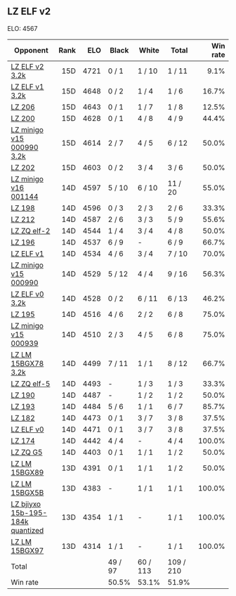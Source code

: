 ## LZ ELF v2 ##

ELO: 4567

Opponent | Rank | ELO | Black | White | Total | Win rate
---------|-----:|----:|-------|-------|-------|-------:
[LZ ELF v2 3.2k](LZ%20ELF%20v2%203.2k.md) | 15D | 4721 | 0 / 1 | 1 / 10 | 1 / 11 | 9.1%
[LZ ELF v1 3.2k](LZ%20ELF%20v1%203.2k.md) | 15D | 4648 | 0 / 2 | 1 / 4 | 1 / 6 | 16.7%
[LZ 206](LZ%20206.md) | 15D | 4643 | 0 / 1 | 1 / 7 | 1 / 8 | 12.5%
[LZ 200](LZ%20200.md) | 15D | 4628 | 0 / 1 | 4 / 8 | 4 / 9 | 44.4%
[LZ minigo v15 000990 3.2k](LZ%20minigo%20v15%20000990%203.2k.md) | 15D | 4614 | 2 / 7 | 4 / 5 | 6 / 12 | 50.0%
[LZ 202](LZ%20202.md) | 15D | 4603 | 0 / 2 | 3 / 4 | 3 / 6 | 50.0%
[LZ minigo v16 001144](LZ%20minigo%20v16%20001144.md) | 14D | 4597 | 5 / 10 | 6 / 10 | 11 / 20 | 55.0%
[LZ 198](LZ%20198.md) | 14D | 4596 | 0 / 3 | 2 / 3 | 2 / 6 | 33.3%
[LZ 212](LZ%20212.md) | 14D | 4587 | 2 / 6 | 3 / 3 | 5 / 9 | 55.6%
[LZ ZQ elf-2](LZ%20ZQ%20elf-2.md) | 14D | 4544 | 1 / 4 | 3 / 4 | 4 / 8 | 50.0%
[LZ 196](LZ%20196.md) | 14D | 4537 | 6 / 9 | - | 6 / 9 | 66.7%
[LZ ELF v1](LZ%20ELF%20v1.md) | 14D | 4534 | 4 / 6 | 3 / 4 | 7 / 10 | 70.0%
[LZ minigo v15 000990](LZ%20minigo%20v15%20000990.md) | 14D | 4529 | 5 / 12 | 4 / 4 | 9 / 16 | 56.3%
[LZ ELF v0 3.2k](LZ%20ELF%20v0%203.2k.md) | 14D | 4528 | 0 / 2 | 6 / 11 | 6 / 13 | 46.2%
[LZ 195](LZ%20195.md) | 14D | 4516 | 4 / 6 | 2 / 2 | 6 / 8 | 75.0%
[LZ minigo v15 000939](LZ%20minigo%20v15%20000939.md) | 14D | 4510 | 2 / 3 | 4 / 5 | 6 / 8 | 75.0%
[LZ LM 15BGX78 3.2k](LZ%20LM%2015BGX78%203.2k.md) | 14D | 4499 | 7 / 11 | 1 / 1 | 8 / 12 | 66.7%
[LZ ZQ elf-5](LZ%20ZQ%20elf-5.md) | 14D | 4493 | - | 1 / 3 | 1 / 3 | 33.3%
[LZ 190](LZ%20190.md) | 14D | 4487 | - | 1 / 2 | 1 / 2 | 50.0%
[LZ 193](LZ%20193.md) | 14D | 4484 | 5 / 6 | 1 / 1 | 6 / 7 | 85.7%
[LZ 182](LZ%20182.md) | 14D | 4473 | 0 / 1 | 3 / 7 | 3 / 8 | 37.5%
[LZ ELF v0](LZ%20ELF%20v0.md) | 14D | 4471 | 0 / 1 | 3 / 7 | 3 / 8 | 37.5%
[LZ 174](LZ%20174.md) | 14D | 4442 | 4 / 4 | - | 4 / 4 | 100.0%
[LZ ZQ G5](LZ%20ZQ%20G5.md) | 14D | 4403 | 0 / 1 | 1 / 1 | 1 / 2 | 50.0%
[LZ LM 15BGX89](LZ%20LM%2015BGX89.md) | 13D | 4391 | 0 / 1 | 1 / 1 | 1 / 2 | 50.0%
[LZ LM 15BGX5B](LZ%20LM%2015BGX5B.md) | 13D | 4383 | - | 1 / 1 | 1 / 1 | 100.0%
[LZ bjiyxo 15b-195-184k quantized](LZ%20bjiyxo%2015b-195-184k%20quantized.md) | 13D | 4354 | 1 / 1 | - | 1 / 1 | 100.0%
[LZ LM 15BGX97](LZ%20LM%2015BGX97.md) | 13D | 4314 | 1 / 1 | - | 1 / 1 | 100.0%
Total | | | 49 / 97 | 60 / 113 | 109 / 210 | 
Win rate| | | 50.5% | 53.1% | 51.9% | 
